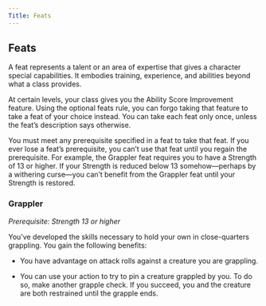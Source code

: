 ```yaml
---
Title: Feats
---
```


## Feats


A feat represents a talent or an area of expertise that gives a
character special capabilities. It embodies training, experience, and
abilities beyond what a class provides.

At certain levels, your class gives you the Ability Score Improvement
feature. Using the optional feats rule, you can forgo taking that
feature to take a feat of your choice instead. You can take each feat
only once, unless the feat’s description says otherwise.

You must meet any prerequisite specified in a feat to take that feat. If
you ever lose a feat’s prerequisite, you can’t use that feat until you
regain the prerequisite. For example, the Grappler feat requires you to
have a Strength of 13 or higher. If your Strength is reduced below 13
somehow—perhaps by a withering curse—you can’t benefit from the Grappler
feat until your Strength is restored.

### Grappler

*Prerequisite: Strength 13 or higher*

You’ve developed the skills necessary to hold your own in
close-­quarters grappling. You gain the following benefits:

-   You have advantage on attack rolls against a creature you are grappling.

-   You can use your action to try to pin a creature grappled by you. To do so,
    make another grapple check. If you succeed, you and the creature are both
    restrained until the grapple ends.

